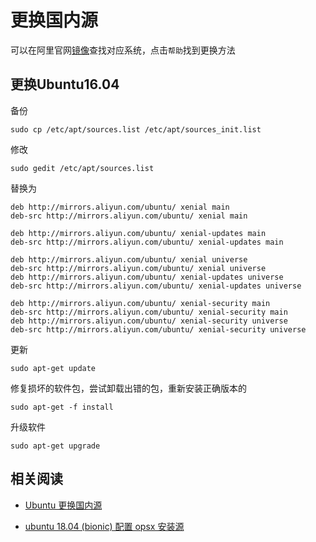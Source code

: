 
# 更换国内源

可以在阿里官网[镜像](https://developer.aliyun.com/mirror)查找对应系统，点击`帮助`找到更换方法

## 更换Ubuntu16.04

备份

    sudo cp /etc/apt/sources.list /etc/apt/sources_init.list

修改

    sudo gedit /etc/apt/sources.list

替换为

    deb http://mirrors.aliyun.com/ubuntu/ xenial main
    deb-src http://mirrors.aliyun.com/ubuntu/ xenial main

    deb http://mirrors.aliyun.com/ubuntu/ xenial-updates main
    deb-src http://mirrors.aliyun.com/ubuntu/ xenial-updates main

    deb http://mirrors.aliyun.com/ubuntu/ xenial universe
    deb-src http://mirrors.aliyun.com/ubuntu/ xenial universe
    deb http://mirrors.aliyun.com/ubuntu/ xenial-updates universe
    deb-src http://mirrors.aliyun.com/ubuntu/ xenial-updates universe

    deb http://mirrors.aliyun.com/ubuntu/ xenial-security main
    deb-src http://mirrors.aliyun.com/ubuntu/ xenial-security main
    deb http://mirrors.aliyun.com/ubuntu/ xenial-security universe
    deb-src http://mirrors.aliyun.com/ubuntu/ xenial-security universe

更新

    sudo apt-get update

修复损坏的软件包，尝试卸载出错的包，重新安装正确版本的

    sudo apt-get -f install

升级软件

    sudo apt-get upgrade

## 相关阅读

* [Ubuntu 更换国内源](https://blog.csdn.net/qq_35451572/article/details/79516563)

* [ubuntu 18.04 (bionic) 配置 opsx 安装源](https://opsx.alibaba.com/guide?lang=zh-CN&document=69a2341e-801e-11e8-8b5a-00163e04cdbb)
